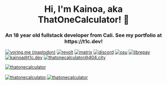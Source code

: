 <h1 align="center">Hi, I'm Kainoa, aka ThatOneCalculator! 👋</h1>
<h3 align="center">An 18 year old fullstack developer from Cali. See my portfolio at https://t1c.dev!</h3>

<p align="left">
<a href="https://voring.me/@thatonecalculator" target="blank"><img src="https://shields.io/badge/follow_me_on-mastodon-3088D4?logo=mastodon&style=for-the-badge" alt="voring.me (mastodon)"/></a>
<a href="https://app.revolt.chat/invite/3jE9DgmF" target="blank"><img src="https://shields.io/badge/join_my-revolt-FC4454?logo=rakuten&style=for-the-badge" alt="revolt"/></a>
<a href="https://matrix.to/#/#calc:matrix.murm.gay" target="blank"><img src="https://shields.io/badge/join_my-matrix_space-0DBD8B?logo=element&style=for-the-badge" alt="matrix"/></a>
<a href="https://discord.gg/mG94DqX" target="blank"><img src="https://shields.io/badge/join_my-discord-5865F2?logo=discord&style=for-the-badge" alt="discord"/></a>
<a href="https://osu.ppy.sh/u/that1calculator" target="blank"><img src="https://shields.io/badge/see_my-osu_profile-FF66AA?logo=osu&style=for-the-badge" alt="osu"/></a> 
<a href="https://liberapay.com/ThatOneCalculator/donate" target="blank"><img src="https://shields.io/badge/donate_with-liberapay-F6C915?logo=liberapay&style=for-the-badge" alt="librepay"/></a> 
<a href="mailto:kainoa@t1c.dev" target="blank"><img src="https://shields.io/badge/send_me-email-d44a3c?logo=gmail&style=for-the-badge" alt="kainoa@t1c.dev"/></a>
<a href="https://calc.tobira.io/xmpp.html" target="blank"><img src="https://shields.io/badge/contact_me_on-xmpp-002B5C?logo=xmpp&style=for-the-badge" alt="thatonecalculator@404.city"/></a> 
</p>

<a href="https://discord.gg/mG94DqX"><p><img align="center" src="https://discord.c99.nl/widget/theme-3/454847501787463680.png" alt="thatonecalculator"/></a>
<br>
<a href="https://github.com/ThatOneCalculator/">
<p><img align="center" src="https://github-readme-stats.vercel.app/api/top-langs?username=thatonecalculator&langs_count=10&exclude_repo=friday-night-faxxin&show_icons=true&layout=compact&bg_color=1f1d2e&text_color=FAF4ED&icon_color=C3A6E6&title_color=9CCFD8" alt="thatonecalculator"/>
<img align="center" src="https://github-readme-stats.vercel.app/api?username=thatonecalculator&show_icons=true&locale=en&layout=compact&bg_color=1f1d2e&text_color=FAF4ED&icon_color=C3A6E6&title_color=9CCFD8" alt="thatonecalculator"/>
<!-- <p><img align="center" src="https://github-readme-streak-stats.herokuapp.com/?user=thatonecalculator&theme=dark&currStreakNumber=EB6F92&background=1f1d2e&border=FAF4ED&ring=F5C076&fire=EA9A97&currStreakLabel=9CCFD8" alt="streak"/></p> -->
</a>
<!-- <p>&nbsp;<img align="center" src="https://github-readme-streak-stats.herokuapp.com/?user=thatonecalculator&" alt="thatonecalculator" /></p> -->
